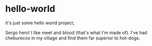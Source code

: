 # hello-world
it's just some hello world project;

Sergo hero! I like meet and blood (that's what I'm made of).
I've had cheburecos in my viliage and find them far superior to hot-dogs.
